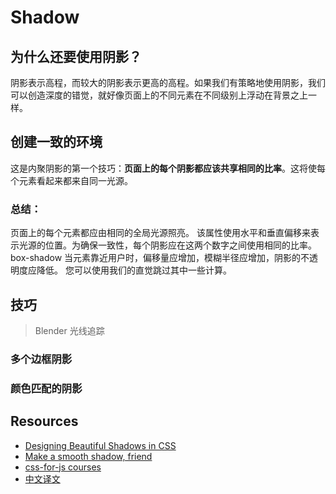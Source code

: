 # Shadow

## 为什么还要使用阴影？

阴影表示高程，而较大的阴影表示更高的高程。如果我们有策略地使用阴影，我们可以创造深度的错觉，就好像页面上的不同元素在不同级别上浮动在背景之上一样。

## 创建一致的环境

这是内聚阴影的第一个技巧：**页面上的每个阴影都应该共享相同的比率**。这将使每个元素看起来都来自同一光源。

### 总结：

页面上的每个元素都应由相同的全局光源照亮。
该属性使用水平和垂直偏移来表示光源的位置。为确保一致性，每个阴影应在这两个数字之间使用相同的比率。box-shadow
当元素靠近用户时，偏移量应增加，模糊半径应增加，阴影的不透明度应降低。
您可以使用我们的直觉跳过其中一些计算。

## 技巧

> Blender 光线追踪

### 多个边框阴影

### 颜色匹配的阴影

## Resources

- [Designing Beautiful Shadows in CSS](https://www.joshwcomeau.com/css/designing-shadows/#layering)
- [Make a smooth shadow, friend](https://shadows.brumm.af/)
- [css-for-js courses](https://css-for-js.dev/)
- [中文译文](https://juejin.cn/post/7034323356459466760)
